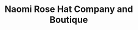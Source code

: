 ---
title: "Naomi Rose Hat Company and Boutique"
url: /atchison/naomi-rose-hat-company-and-boutique/
shop: clothes
---